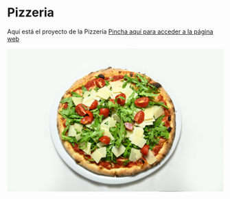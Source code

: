 # Pizzeria

Aquí está el proyecto de la Pizzería
[Pincha aquí para acceder a la página web](https://jcruz-8.github.io/Pizzeria/)

<img src="img/pexels-visionartav-11654221.jpg" width="800">
